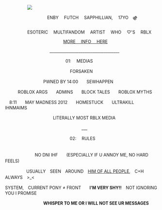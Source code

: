 ⠀⠀ ⠀⠀ ⠀⠀ ![](https://files.catbox.moe/zm1d9j.png)


⠀⠀ ⠀⠀ ⠀⠀ ⠀⠀ ⠀⠀⠀⠀ENBY ⠀ FUTCH ⠀ SAPPHILLIAN, ⠀ 17YO ⠀⚣ ⠀
⠀ ⠀ ⠀ ⠀ 

⠀ ⠀⠀ ⠀⠀ ⠀ESOTERIC ⠀ MULTIFANDOM ⠀ ARTIST ⠀ WHO ⠀ ♡'S ⠀ RBLX ⠀ 


⠀ ⠀ ⠀ ⠀⠀ ⠀ ⠀⠀⠀⠀ ⠀⠀⠀  ⠀⠀⠀[MORE ⠀ INFO ⠀ HERE](https://rentry.co/seiIdirectory)

⠀ ⠀ ⠀ ⠀⠀ ⠀ ⠀⠀⠀⠀⠀⠀ ____________________________________

⠀ ⠀⠀ ⠀⠀ ⠀　　　　　　　　　01:　 MEDIAS
 　

　　　　　　　　　　　　　　　
               FORSAKEN

　　　　　　　　　PWNED BY 14:00　　SEWHAPPEN　　

　　　ROBLOX  ARGS　　ADMINS　　BLOCK  TALES　　ROBLOX  MYTHS

　8:11　　MAY MADNESS 2012　　HOMESTUCK　　ULTRAKILL　　IHNMAIMS

　　　　　　　　　　　 LITERALLY  MOST RBLX MEDIA

　　　　　　　　　　　　　　　　　　___
                  
⠀ ⠀⠀ ⠀⠀ ⠀　　　　　　　　　　02:　 RULES
 　
　　　　　　　　　　　　　　　　
                              

　　　　　　　NO DNI IHF　　(ESPECIALLY IF U ANNOY ME, NO HARD FEELS)　　

　　　　　USUALLY　SEEN　AROUND　[HIM OF ALL PEOPLE](https://github.com/ZUKANITY),　C+H　ALWAYS　>_<

SYSTEM,　CURRENT PONY ≠ FRONT　　**I'M VERY SHY!!**　NOT IGNORING YOU I PROMISE

　　　　　　　　　**__WHISPER TO ME OR I WILL NOT SEE UR MESSAGES__**
